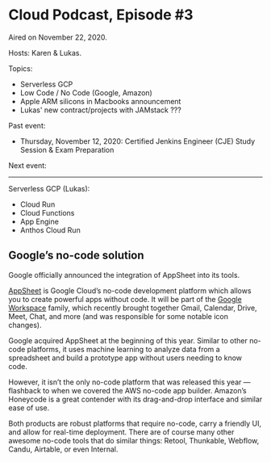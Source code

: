 # Cloud Podcast, Episode #3

Aired on November 22, 2020.

Hosts: Karen & Lukas.

Topics:
- Serverless GCP
- Low Code / No Code (Google, Amazon)
- Apple ARM silicons in Macbooks announcement
- Lukas' new contract/projects with JAMstack ???

Past event:
- Thursday, November 12, 2020: Certified Jenkins Engineer (CJE) Study Session & Exam Preparation

Next event:

---

Serverless GCP (Lukas):
- Cloud Run
- Cloud Functions
- App Engine
- Anthos Cloud Run

## Google’s no-code solution

Google officially announced the integration of AppSheet into its tools.

[AppSheet](https://www.appsheet.com/) is Google Cloud’s no-code development platform which allows you to create powerful apps without code. It will be part of the [Google Workspace](https://cloud.google.com/blog/products/workspace/introducing-google-workspace) family, which recently brought together Gmail, Calendar, Drive, Meet, Chat, and more (and was responsible for some notable icon changes).

Google acquired AppSheet at the beginning of this year. Similar to other no-code platforms, it uses machine learning to analyze data from a spreadsheet and build a prototype app without users needing to know code.

However, it isn’t the only no-code platform that was released this year — flashback to when we covered the AWS no-code app builder. Amazon’s Honeycode is a great contender with its drag-and-drop interface and similar ease of use.

Both products are robust platforms that require no-code, carry a friendly UI, and allow for real-time deployment. There are of course many other awesome no-code tools that do similar things: Retool, Thunkable, Webflow, Candu, Airtable, or even Internal.
